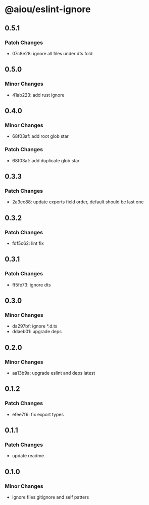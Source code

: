 # @aiou/eslint-ignore

## 0.5.1

### Patch Changes

- 07c8e28: ignore all files under dts fold

## 0.5.0

### Minor Changes

- 41ab223: add rust ignore

## 0.4.0

### Minor Changes

- 68f03af: add root glob star

### Patch Changes

- 68f03af: add duplicate glob star

## 0.3.3

### Patch Changes

- 2a3ec88: update exports field order, default should be last one

## 0.3.2

### Patch Changes

- fdf5c62: lint fix

## 0.3.1

### Patch Changes

- ff5fe73: ignore dts

## 0.3.0

### Minor Changes

- da297bf: ignore \*.d.ts
- ddaeb01: upgrade deps

## 0.2.0

### Minor Changes

- aa13b9a: upgrade eslint and deps latest

## 0.1.2

### Patch Changes

- efee7f6: fix export types

## 0.1.1

### Patch Changes

- update readme

## 0.1.0

### Minor Changes

- ignore files gitignore and self patters
